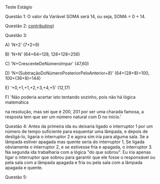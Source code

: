 Teste Estágio

Questão 1: O valor da Variável SOMA será 14, ou seja, SOMA = 0 + 14.

Questão 2:
[contributing](https://github.com/devAndreNicolas/Est-gio-Teste-R.B/edit/main/README.md))

Questão 3:

A) 'N+2' (7+2=9)

B) 'N+N' (64+64=128, 128+128=256)

C) 'N+CrescenteDeNúmeroImpar' (47,60)

D) 'N+(SubtraçãoDoNúmeroPosteriorPeloAnterior+8)' (64+(28+8)=100, 100+(36+8)=144)

E) '+0,+1,+1,+2,+3,+4,+5' (12,17)

F) 'Não poderia acertar isto tentando sozinho, pois não há lógica matemática

na resolução, mas sei que é 200, 201 por ser uma charada famosa, a resposta tem que ser um número natural com D no início.' 

Questão 4: Antes da primeira ida eu deixaria ligado o interruptor 1 por um número de tempo suficiente
para esquentar uma lâmpada, e depois de desligá-lo, ligaria o interruptor 2 e agora sim iria para alguma sala.
Se a lâmpada estiver apagada mas quente seria do interruptor 1, Se ligada obviamente o interruptor 2, e se estivesse fria e apagada, o interruptor 3.
Na segunda ida trabalharia com a lógica "do que sobrou". Eu iria apenas ligar o interruptor que sobrou para garantir que ele fosse o responsável ou pela sala com a lâmpada apagada e fria ou pela sala com a 
lâmpada apagada e quente.

Questão 5:

